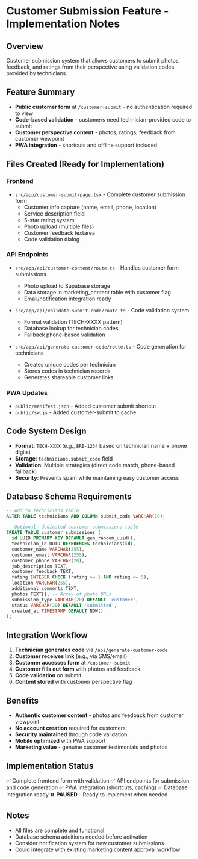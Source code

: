 # Customer Submission Feature - Implementation Notes

## Overview
Customer submission system that allows customers to submit photos, feedback, and ratings from their perspective using validation codes provided by technicians.

## Feature Summary
- **Public customer form** at `/customer-submit` - no authentication required to view
- **Code-based validation** - customers need technician-provided code to submit
- **Customer perspective content** - photos, ratings, feedback from customer viewpoint
- **PWA integration** - shortcuts and offline support included

## Files Created (Ready for Implementation)

### Frontend
- `src/app/customer-submit/page.tsx` - Complete customer submission form
  - Customer info capture (name, email, phone, location)
  - Service description field
  - 5-star rating system
  - Photo upload (multiple files)
  - Customer feedback textarea
  - Code validation dialog

### API Endpoints
- `src/app/api/customer-content/route.ts` - Handles customer form submissions
  - Photo upload to Supabase storage
  - Data storage in marketing_content table with customer flag
  - Email/notification integration ready

- `src/app/api/validate-submit-code/route.ts` - Code validation system
  - Format validation (TECH-XXXX pattern)
  - Database lookup for technician codes
  - Fallback phone-based validation

- `src/app/api/generate-customer-code/route.ts` - Code generation for technicians
  - Creates unique codes per technician
  - Stores codes in technician records
  - Generates shareable customer links

### PWA Updates
- `public/manifest.json` - Added customer submit shortcut
- `public/sw.js` - Added customer-submit to cache

## Code System Design
- **Format**: `TECH-XXXX` (e.g., `BRE-1234` based on technician name + phone digits)
- **Storage**: `technicians.submit_code` field
- **Validation**: Multiple strategies (direct code match, phone-based fallback)
- **Security**: Prevents spam while maintaining easy customer access

## Database Schema Requirements
```sql
-- Add to technicians table
ALTER TABLE technicians ADD COLUMN submit_code VARCHAR(10);

-- Optional: dedicated customer submissions table
CREATE TABLE customer_submissions (
  id UUID PRIMARY KEY DEFAULT gen_random_uuid(),
  technician_id UUID REFERENCES technicians(id),
  customer_name VARCHAR(255),
  customer_email VARCHAR(255),
  customer_phone VARCHAR(20),
  job_description TEXT,
  customer_feedback TEXT,
  rating INTEGER CHECK (rating >= 1 AND rating <= 5),
  location VARCHAR(255),
  additional_comments TEXT,
  photos TEXT[], -- Array of photo URLs
  submission_type VARCHAR(20) DEFAULT 'customer',
  status VARCHAR(20) DEFAULT 'submitted',
  created_at TIMESTAMP DEFAULT NOW()
);
```

## Integration Workflow
1. **Technician generates code** via `/api/generate-customer-code`
2. **Customer receives link** (e.g., via SMS/email)
3. **Customer accesses form** at `/customer-submit`
4. **Customer fills out form** with photos and feedback
5. **Code validation** on submit
6. **Content stored** with customer perspective flag

## Benefits
- **Authentic customer content** - photos and feedback from customer viewpoint
- **No account creation** required for customers
- **Security maintained** through code validation
- **Mobile optimized** with PWA support
- **Marketing value** - genuine customer testimonials and photos

## Implementation Status
✅ Complete frontend form with validation
✅ API endpoints for submission and code generation
✅ PWA integration (shortcuts, caching)
✅ Database integration ready
⏸️ **PAUSED** - Ready to implement when needed

## Notes
- All files are complete and functional
- Database schema additions needed before activation
- Consider notification system for new customer submissions
- Could integrate with existing marketing content approval workflow